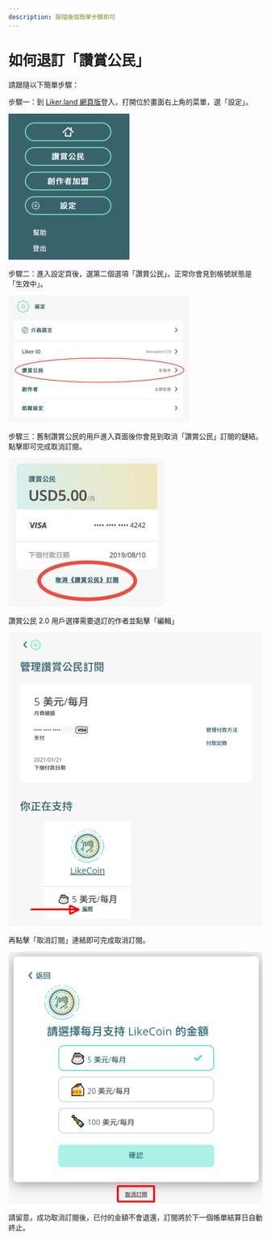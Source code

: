 ```yaml
---
description: 跟隨幾個簡單步驟即可
---
```


# 如何退訂「讚賞公民」

請跟隨以下簡單步驟：  
  
步驟一：到 [Liker.land 網頁版](https://liker.land/)登入，打開位於畫面右上角的菜單，選「設定」。

![](../../.gitbook/assets/subscribe-civic-liker-1.png)

步驟二：進入設定頁後，選第二個選項「讚賞公民」。正常你會見到帳號狀態是「生效中」。  


![](../../.gitbook/assets/subscribe-civic-liker-2.png)

步驟三：舊制讚賞公民的用戶進入頁面後你會見到取消「讚賞公民」訂閱的鏈結。點擊即可完成取消訂閱。

![](../../.gitbook/assets/subscribe-civic-liker-3.png)

讚賞公民 2.0 用戶選擇需要退訂的作者並點擊「編輯」

![](../../.gitbook/assets/unsubscribe-civic-liker-twopointzero-2.png)

再點擊「取消訂閱」連結即可完成取消訂閱。

![](../../.gitbook/assets/subscribe-civic-liker-twopointzero-1.png)

請留意，成功取消訂閱後，已付的金額不會退還，訂閱將於下一個帳單結算日自動終止。

